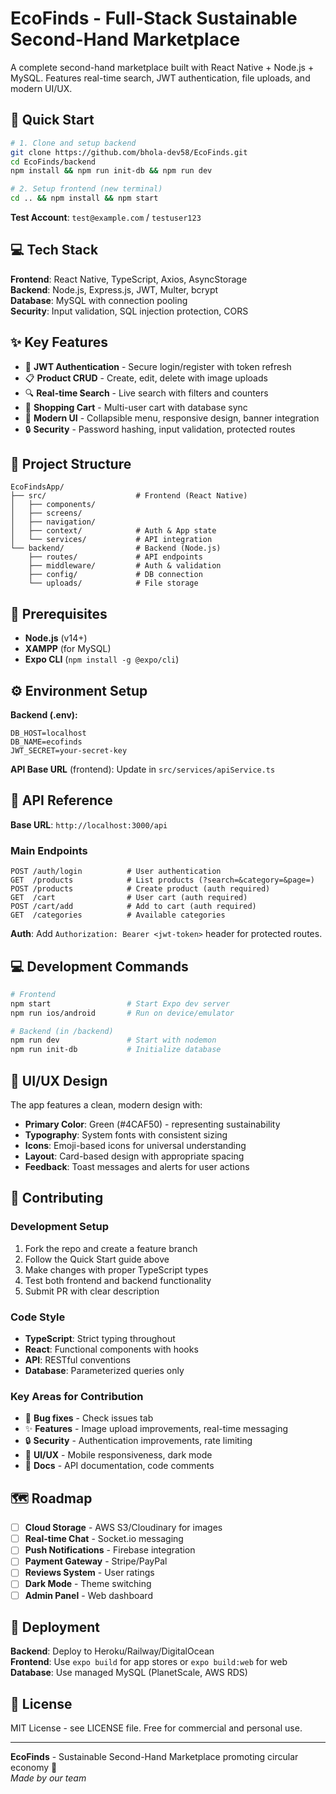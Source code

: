 # EcoFinds - Full-Stack Sustainable Second-Hand Marketplace

A complete second-hand marketplace built with React Native + Node.js + MySQL. Features real-time search, JWT authentication, file uploads, and modern UI/UX.

## 🚀 Quick Start

```bash
# 1. Clone and setup backend
git clone https://github.com/bhola-dev58/EcoFinds.git
cd EcoFinds/backend
npm install && npm run init-db && npm run dev

# 2. Setup frontend (new terminal)
cd .. && npm install && npm start
```

**Test Account**: `test@example.com` / `testuser123`

## 💻 Tech Stack

**Frontend**: React Native, TypeScript, Axios, AsyncStorage  
**Backend**: Node.js, Express.js, JWT, Multer, bcrypt  
**Database**: MySQL with connection pooling  
**Security**: Input validation, SQL injection protection, CORS  

## ✨ Key Features

- 🔐 **JWT Authentication** - Secure login/register with token refresh
- 📋 **Product CRUD** - Create, edit, delete with image uploads
- 🔍 **Real-time Search** - Live search with filters and counters
- 🛒 **Shopping Cart** - Multi-user cart with database sync
- 📱 **Modern UI** - Collapsible menu, responsive design, banner integration
- 🔒 **Security** - Password hashing, input validation, protected routes

## 🏢 Project Structure

```
EcoFindsApp/
├── src/                    # Frontend (React Native)
│   ├── components/
│   ├── screens/
│   ├── navigation/
│   ├── context/            # Auth & App state
│   └── services/           # API integration
└── backend/                # Backend (Node.js)
    ├── routes/             # API endpoints
    ├── middleware/         # Auth & validation
    ├── config/             # DB connection
    └── uploads/            # File storage
```

## 🚀 Prerequisites

- **Node.js** (v14+)
- **XAMPP** (for MySQL)
- **Expo CLI** (`npm install -g @expo/cli`)

## ⚙️ Environment Setup

**Backend (.env):**
```env
DB_HOST=localhost
DB_NAME=ecofinds
JWT_SECRET=your-secret-key
```

**API Base URL** (frontend): Update in `src/services/apiService.ts`

## 📜 API Reference

**Base URL**: `http://localhost:3000/api`

### Main Endpoints
```
POST /auth/login          # User authentication
GET  /products            # List products (?search=&category=&page=)
POST /products            # Create product (auth required)
GET  /cart                # User cart (auth required)
POST /cart/add            # Add to cart (auth required)
GET  /categories          # Available categories
```

**Auth**: Add `Authorization: Bearer <jwt-token>` header for protected routes.

## 💻 Development Commands

```bash
# Frontend
npm start                 # Start Expo dev server
npm run ios/android       # Run on device/emulator

# Backend (in /backend)
npm run dev               # Start with nodemon
npm run init-db           # Initialize database
```

## 🎨 UI/UX Design

The app features a clean, modern design with:
- **Primary Color**: Green (#4CAF50) - representing sustainability
- **Typography**: System fonts with consistent sizing
- **Icons**: Emoji-based icons for universal understanding
- **Layout**: Card-based design with appropriate spacing
- **Feedback**: Toast messages and alerts for user actions

## 🔧 Contributing

### Development Setup
1. Fork the repo and create a feature branch
2. Follow the Quick Start guide above
3. Make changes with proper TypeScript types
4. Test both frontend and backend functionality
5. Submit PR with clear description

### Code Style
- **TypeScript**: Strict typing throughout
- **React**: Functional components with hooks
- **API**: RESTful conventions
- **Database**: Parameterized queries only

### Key Areas for Contribution
- 🐛 **Bug fixes** - Check issues tab
- ✨ **Features** - Image upload improvements, real-time messaging
- 🔒 **Security** - Authentication improvements, rate limiting
- 🎨 **UI/UX** - Mobile responsiveness, dark mode
- 📝 **Docs** - API documentation, code comments

## 🗺️ Roadmap

- [ ] **Cloud Storage** - AWS S3/Cloudinary for images
- [ ] **Real-time Chat** - Socket.io messaging
- [ ] **Push Notifications** - Firebase integration  
- [ ] **Payment Gateway** - Stripe/PayPal
- [ ] **Reviews System** - User ratings
- [ ] **Dark Mode** - Theme switching
- [ ] **Admin Panel** - Web dashboard

## 🚀 Deployment

**Backend**: Deploy to Heroku/Railway/DigitalOcean  
**Frontend**: Use `expo build` for app stores or `expo build:web` for web  
**Database**: Use managed MySQL (PlanetScale, AWS RDS)

## 📄 License

MIT License - see LICENSE file. Free for commercial and personal use.

---

**EcoFinds** - Sustainable Second-Hand Marketplace promoting circular economy 🌱  
*Made by our team*

